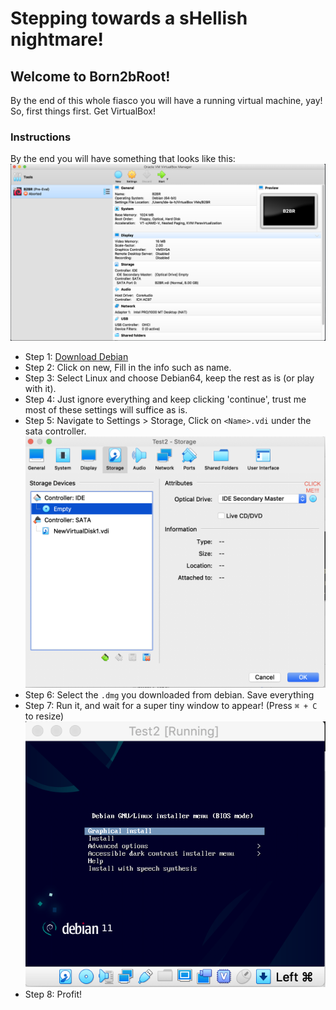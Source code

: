 # Stepping towards a sHellish nightmare!

## Welcome to Born2bRoot!
By the end of this whole fiasco you will have a running virtual machine, yay!
So, first things first. Get VirtualBox!

### Instructions

By the end you will have something that looks like this:
![start](/images/Start1.png)

- Step 1: [Download Debian](https://www.debian.org/index.nl.html)
- Step 2: Click on new, Fill in the info such as name.
- Step 3: Select Linux and choose Debian64, keep the rest as is (or play with it).
- Step 4: Just ignore everything and keep clicking 'continue', trust me most of these settings will suffice as is.
- Step 5: Navigate to Settings > Storage, Click on ```<Name>.vdi``` under the sata controller.
![start2](/images/Start2.png)
- Step 6: Select the ```.dmg``` you downloaded from debian. Save everything
- Step 7: Run it, and wait for a super tiny window to appear! (Press ```⌘ + C``` to resize)
![start3](/images/Start3.png)
- Step 8: Profit!

